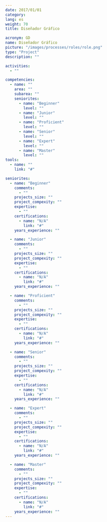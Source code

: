 ```yaml
---
date: 2017/01/01
category:
lang: es
weight: 70
title: Diseñador Gráfico

acronym: GD
name: Diseñador Gráfico
picture: "/images/processes/roles/role.png"
type: "Project"
description: ""

activities:
  - ""

competencies:
  - name: ""
    area: ""
    subarea: ""
    seniorites:
      - name: "Beginner"
        level: ""
      - name: "Junior"
        level: ""
      - name: "Proficient"
        level: ""
      - name: "Senior"
        level: ""
      - name: "Expert"
        level: ""
      - name: "Master"
        level: ""
tools:
  - name: ""
    link: "#"

seniorites:
  - name: "Beginner"
    comments:
      - ""
    projects_size: ""
    project_compexity: ""
    expertise:
      - ""
    certifications:
      - name: "N/A"
        link: "#"
    years_experience: ""

  - name: "Junior"
    comments:
      - ""
    projects_size: ""
    project_compexity: ""
    expertise:
      - ""
    certifications:
      - name: "N/A"
        link: "#"
    years_experience: ""

  - name: "Proficient"
    comments:
      - ""
    projects_size: ""
    project_compexity: ""
    expertise:
      - ""
    certifications:
      - name: "N/A"
        link: "#"
    years_experience: ""

  - name: "Senior"
    comments:
      - ""
    projects_size: ""
    project_compexity: ""
    expertise:
      - ""
    certifications:
      - name: "N/A"
        link: "#"
    years_experience: ""

  - name: "Expert"
    comments:
      - ""
    projects_size: ""
    project_compexity: ""
    expertise:
      - ""
    certifications:
      - name: "N/A"
        link: "#"
    years_experience: ""

  - name: "Master"
    comments:
      - ""
    projects_size: ""
    project_compexity: ""
    expertise:
      - ""
    certifications:
      - name: "N/A"
        link: "#"
    years_experience: ""
---
```

